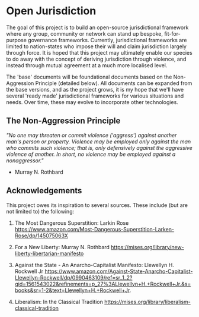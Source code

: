 # Open Jurisdiction

The goal of this project is to build an open-source jurisdictional framework where any group, community or network can stand up bespoke, fit-for-purpose governance frameworks. Currently, jurisdictional frameworks are limited to nation-states who impose their will and claim jurisdiction largely through force. It is hoped that this project may ultimately enable our species to do away with the concept of deriving jurisdiction through violence, and instead through mutual agreement at a much more localised level.

The 'base' documents will be foundational documents based on the Non-Aggression Principle (detailed below). All documents can be expanded from the base versions, and as the project grows, it is my hope that we'll have several 'ready made' jurisdictional frameworks for various situations and needs. Over time, these may evolve to incorporate other technologies.


## The Non-Aggression Principle

*"No one may threaten or commit violence ('aggress') against another man's person or property. Violence may be employed only against the man who commits such violence; that is, only defensively against the aggressive violence of another. In short, no violence may be employed against a nonaggressor."*

- Murray N. Rothbard

## Acknowledgements

This project owes its inspiration to several sources. These include (but are not limited to) the following:

1. The Most Dangerous Superstition: Larkin Rose
https://www.amazon.com/Most-Dangerous-Superstition-Larken-Rose/dp/145075063X

2. For a New Liberty: Murray N. Rothbard
https://mises.org/library/new-liberty-libertarian-manifesto

3. Against the State - An Anarcho-Capitalist Manifesto: Llewellyn H. Rockwell Jr
https://www.amazon.com/Against-State-Anarcho-Capitalist-Llewellyn-Rockwell/dp/0990463109/ref=sr_1_2?qid=1561543022&refinements=p_27%3ALlewellyn+H.+Rockwell+Jr.&s=books&sr=1-2&text=Llewellyn+H.+Rockwell+Jr.

4. Liberalism: In the Classical Tradition
https://mises.org/library/liberalism-classical-tradition
